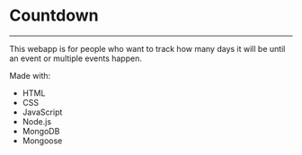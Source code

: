  # Countdown
---
This webapp is for people who want to track how many days it will be until an event or multiple events happen.

Made with:

- HTML
- CSS
- JavaScript
- Node.js
- MongoDB
- Mongoose
